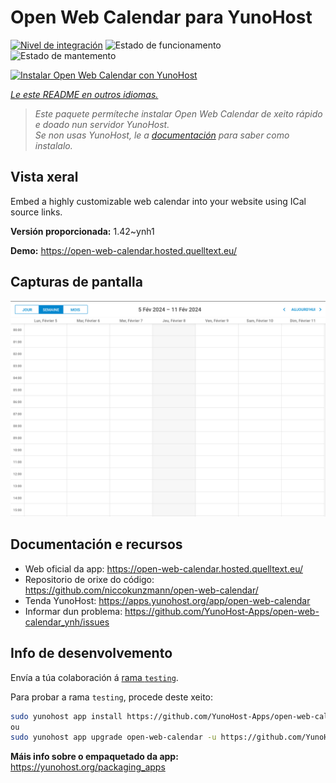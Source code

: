 <!--
NOTA: Este README foi creado automáticamente por <https://github.com/YunoHost/apps/tree/master/tools/readme_generator>
NON debe editarse manualmente.
-->

# Open Web Calendar para YunoHost

[![Nivel de integración](https://apps.yunohost.org/badge/integration/open-web-calendar)](https://ci-apps.yunohost.org/ci/apps/open-web-calendar/)
![Estado de funcionamento](https://apps.yunohost.org/badge/state/open-web-calendar)
![Estado de mantemento](https://apps.yunohost.org/badge/maintained/open-web-calendar)

[![Instalar Open Web Calendar con YunoHost](https://install-app.yunohost.org/install-with-yunohost.svg)](https://install-app.yunohost.org/?app=open-web-calendar)

*[Le este README en outros idiomas.](./ALL_README.md)*

> *Este paquete permíteche instalar Open Web Calendar de xeito rápido e doado nun servidor YunoHost.*  
> *Se non usas YunoHost, le a [documentación](https://yunohost.org/install) para saber como instalalo.*

## Vista xeral

Embed a highly customizable web calendar into your website using ICal source links.

**Versión proporcionada:** 1.42~ynh1

**Demo:** <https://open-web-calendar.hosted.quelltext.eu/>

## Capturas de pantalla

![Captura de pantalla de Open Web Calendar](./doc/screenshots/screenshot.png)

## Documentación e recursos

- Web oficial da app: <https://open-web-calendar.hosted.quelltext.eu/>
- Repositorio de orixe do código: <https://github.com/niccokunzmann/open-web-calendar/>
- Tenda YunoHost: <https://apps.yunohost.org/app/open-web-calendar>
- Informar dun problema: <https://github.com/YunoHost-Apps/open-web-calendar_ynh/issues>

## Info de desenvolvemento

Envía a túa colaboración á [rama `testing`](https://github.com/YunoHost-Apps/open-web-calendar_ynh/tree/testing).

Para probar a rama `testing`, procede deste xeito:

```bash
sudo yunohost app install https://github.com/YunoHost-Apps/open-web-calendar_ynh/tree/testing --debug
ou
sudo yunohost app upgrade open-web-calendar -u https://github.com/YunoHost-Apps/open-web-calendar_ynh/tree/testing --debug
```

**Máis info sobre o empaquetado da app:** <https://yunohost.org/packaging_apps>
